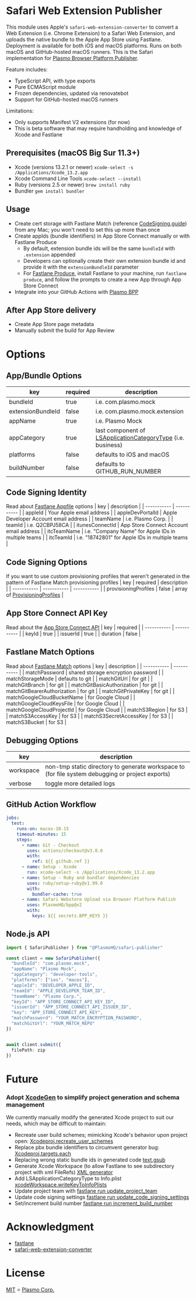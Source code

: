 # Safari Web Extension Publisher

This module uses Apple's `safari-web-extension-converter` to convert a Web Extension (i.e. Chrome Extension) to a Safari Web Extension, and uploads the native bundle to the Apple App Store using Fastlane. Deployment is available for both iOS and macOS platforms. Runs on both macOS and GitHub-hosted macOS runners. This is the Safari implementation for [Plasmo Browser Platform Publisher](https://github.com/PlasmoHQ/bpp).

Feature includes:
- TypeScript API, with type exports
- Pure ECMAScript module
- Frozen dependencies, updated via renovatebot
- Support for GitHub-hosted macOS runners

Limitations: 
- Only supports Manifest V2 extensions (for now)
- This is beta software that may require handholding and knowledge of Xcode and Fastlane

## Prerequisites (macOS Big Sur 11.3+)
- Xcode (versions 13.2.1 or newer) ```xcode-select -s /Applications/Xcode_13.2.app```
- Xcode Command Line Tools ```xcode-select --install```
- Ruby (versions 2.5 or newer) ```brew install ruby```
- Bundler ```gem install bundler```

## Usage
- Create cert storage with Fastlane Match (reference [CodeSigning.guide](https://codesigning.guide/)) from any Mac; you won't need to set this up more than once
- Create appIds (bundle identifiers) in App Store Connect manually or with Fastlane Produce
    - By default, extension bundle ids will be the same `bundleId` with `.extension` appended
    - Developers can optionally create their own extension bundle id and provide it with the `extensionBundleId` parameter
    - For [Fastlane Produce](https://docs.fastlane.tools/actions/produce/#features:~:text=in%20the%20Keychain-,Usage,-Creating%20a%20new), install Fastlane to your machine, run `fastlane produce`, and follow the prompts to create a new App through App Store Connect
- Integrate into your GitHub Actions with [Plasmo BPP](https://github.com/PlasmoHQ/bpp)

## After App Store delivery
- Create App Store page metadata
- Manually submit the build for App Review

# Options

## App/Bundle Options
| key | required | description |
| ----------- | ----------- | ----------- |
| bundleId | true | i.e. com.plasmo.mock |
| extensionBundleId | false | i.e. com.plasmo.mock.extension |
| appName | true | i.e. Plasmo Mock |
| appCategory | true | last component of [LSApplicationCategoryType](https://developer.apple.com/documentation/bundleresources/information_property_list/lsapplicationcategorytype) (i.e. business)|
| platforms | false | defaults to iOS and macOS|
| buildNumber | false | defaults to GITHUB_RUN_NUMBER |

## Code Signing Identity
Read about [Fastlane Appfile](https://docs.fastlane.tools/advanced/Appfile/) options
| key | description |
| ----------- | ----------- |
| appleId | Your Apple email address |
| appleDevPortalId | Apple Developer Account email address |
| teamName | i.e. Plasmo Corp. |
| teamId | i.e. Q2CBPJ58CA |
| itunesConnectId | App Store Connect Account email address |
| itcTeamName | i.e. "Company Name" for Apple IDs in multiple teams |
| itcTeamId | i.e. "18742801" for Apple IDs in multiple teams |

## Code Signing Options
If you want to use custom provisioning profiles that weren't generated in the pattern of Fastlane Match provisioning profiles
| key | required | description |
| ----------- | ----------- | ----------- |
| provisioningProfiles | false | array of [ProvisioningProfiles](https://github.com/DanielSinclair/safari-webstore-upload/blob/0681fa661b0386e93f40c7bc54344c76920a64b3/src/xcode/common/provisioningProfile.ts#L12) |

## App Store Connect API Key
Read about the [App Store Connect API](https://docs.fastlane.tools/app-store-connect-api/)
| key | required |
| ----------- | ----------- |
| keyId | true |
| issuerId | true |
| duration | false |

## Fastlane Match Options
Read about [Fastlane Match](https://docs.fastlane.tools/actions/match/#match:~:text=alias%20for%20%22sync_code_signing%22-,Parameters,-Key) options
| key | description |
| ----------- | ----------- |
| matchPassword | shared storage encryption password |
| matchStorageMode | defaults to git |
| matchGitUrl | for git |
| matchGitBranch | for git |
| matchGitBasicAuthorization | for git |
| matchGitBearerAuthorization | for git |
| matchGitPrivateKey | for git |
| matchGoogleCloudBucketName | for Google Cloud |
| matchGoogleCloudKeysFile | for Google Cloud |
| matchGoogleCloudProjectId | for Google Cloud |
| matchS3Region | for S3 |
| matchS3AccessKey | for S3 |
| matchS3SecretAccessKey | for S3 |
| matchS3Bucket | for S3 |

## Debugging Options
| key | description |
| ----------- | ----------- |
| workspace | non-tmp static directory to generate workspace to (for file system debugging or project exports) |
| verbose | toggle more detailed logs |

## GitHub Action Workflow
```yaml
jobs:
  test:
    runs-on: macos-10.15
    timeout-minutes: 15
    steps:
      - name: Git - Checkout
        uses: actions/checkout@v3.0.0
        with:
          ref: ${{ github.ref }}
      - name: Setup - Xcode
        run: xcode-select -s /Applications/Xcode_13.2.app
      - name: Setup - Ruby and bundler dependencies
        uses: ruby/setup-ruby@v1.99.0
        with:
          bundler-cache: true
      - name: Safari Webstore Upload via Browser Platform Publish
        uses: PlasmoHQ/bpp@v2
        with:
          keys: ${{ secrets.BPP_KEYS }}
```


## Node.js API

```ts
import { SafariPublisher } from "@PlasmoHQ/safari-publisher"

const client = new SafariPublisher({
  "bundleId": "com.plasmo.mock",
  "appName": "Plasmo Mock",
  "appCategory": "developer-tools",
  "platforms": ["ios", "macos"],
  "appleId": "DEVELOPER_APPLE_ID",
  "teamId": "APPLE_DEVELOPER_TEAM_ID",
  "teamName": "Plasmo Corp.",
  "keyId": "APP_STORE_CONNECT_API_KEY_ID",
  "issuerId": "APP_STORE_CONNECT_API_ISSUER_ID",
  "key": "APP_STORE_CONNECT_API_KEY",
  "matchPassword": "YOUR_MATCH_ENCRYPTION_PASSWORD",
  "matchGitUrl": "YOUR_MATCH_REPO"
})


await client.submit({
  filePath: zip
})
```

# Future
### Adopt [XcodeGen](https://github.com/yonaskolb/XcodeGen) to simplify project generation and schema management
We currently manually modify the generated Xcode project to suit our needs, which may be difficult to maintain:
-  Recreate user build schemes; mimicking Xcode's behavior upon project open: [Xcodeproj.recreate_user_schemes](https://github.com/plasmo-foss/fastlane-plugin-safari-web-extension-converter/blob/41bfd5048c0b2c2b5c8c383f7c370f5cd9a7f2f2/lib/fastlane/plugin/safari_web_extension_converter/helper/safari_web_extension_converter_helper.rb#L48)
- Replace pbx bundle identifiers to circumvent generator bug: [Xcodeproj.targets.each](https://github.com/plasmo-foss/fastlane-plugin-safari-web-extension-converter/blob/41bfd5048c0b2c2b5c8c383f7c370f5cd9a7f2f2/lib/fastlane/plugin/safari_web_extension_converter/helper/safari_web_extension_converter_helper.rb#L58)
- Replacing wrong static bundle ids in generated code [text.gsub](https://github.com/plasmo-foss/fastlane-plugin-safari-web-extension-converter/blob/41bfd5048c0b2c2b5c8c383f7c370f5cd9a7f2f2/lib/fastlane/plugin/safari_web_extension_converter/helper/safari_web_extension_converter_helper.rb#L72)
- Generate Xcode Workspace (to allow Fastlane to see subdirectory project with xml FileRefs) [XML generator](https://github.com/DanielSinclair/safari-webstore-upload/blob/a25c6b8a889f3610aef5b4ea8aca3308700d8fdf/src/xcode/index.ts#L35)
- Add LSApplicationCategoryType to Info.plist [xcodeWorkspace.writeKeyToInfoPlists](https://github.com/DanielSinclair/safari-webstore-upload/blob/a25c6b8a889f3610aef5b4ea8aca3308700d8fdf/src/index.ts#L147)
- Update project team with [fastlane run update_project_team](https://github.com/DanielSinclair/safari-webstore-upload/blob/a25c6b8a889f3610aef5b4ea8aca3308700d8fdf/src/fastlane/index.ts#L120)
- Update code signing settings [fastlane run update_code_signing_settings](https://github.com/DanielSinclair/safari-webstore-upload/blob/a25c6b8a889f3610aef5b4ea8aca3308700d8fdf/src/fastlane/index.ts#L89)
- Set/increment build number [fastlane run increment_build_number](https://github.com/DanielSinclair/safari-webstore-upload/blob/a25c6b8a889f3610aef5b4ea8aca3308700d8fdf/src/fastlane/index.ts#L143)


# Acknowledgment
- [fastlane](https://docs.fastlane.tools/)
- [safari-web-extension-converter](https://developer.apple.com/documentation/safariservices/safari_web_extensions/converting_a_web_extension_for_safari)

# License

[MIT](./license) ⭐ [Plasmo Corp.](https://plasmo.com)

